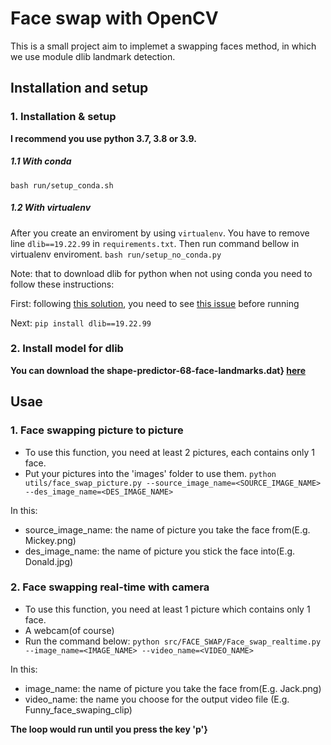 # Face swap with OpenCV

This is a small project aim to implemet a swapping faces method, in which we use module dlib landmark detection.

## Installation and setup
### 1. Installation & setup
**I recommend you use python 3.7, 3.8 or 3.9.**

##### 1.1 With conda
`bash run/setup_conda.sh`

##### 1.2 With virtualenv
After you create an enviroment by using `virtualenv`. You have to remove line `dlib==19.22.99` in `requirements.txt`. Then run command bellow in virtualenv enviroment.
`bash run/setup_no_conda.py`

Note: that to download dlib for python when not using conda you need to follow these instructions:

First: following [this solution](https://github.com/sachadee/Dlib), you need to see [this issue](https://github.com/sachadee/Dlib/issues/2#issue-1862541044) before running

Next: `pip install dlib==19.22.99`

### 2. Install model for dlib
**You can download the shape-predictor-68-face-landmarks.dat} [here](https://drive.google.com/file/d/1ysJAViqMnkVhp2Bt2pMgIYC83WsSyg71/view?usp=sharing)**

## Usae
### 1. Face swapping picture to picture
+ To use this function, you need at least 2 pictures, each contains only 1 face.
+ Put your pictures into the 'images' folder to use them.
`python utils/face_swap_picture.py --source_image_name=<SOURCE_IMAGE_NAME> --des_image_name=<DES_IMAGE_NAME>`

In this:
+ source_image_name: the name of picture you take the face from(E.g. Mickey.png)
+ des_image_name: the name of picture you stick the face into(E.g. Donald.jpg)

### 2. Face swapping real-time with camera
+ To use this function, you need at least 1 picture which contains only 1 face.
+ A webcam(of course)
+ Run the command below:
`
python src/FACE_SWAP/Face_swap_realtime.py --image_name=<IMAGE_NAME> --video_name=<VIDEO_NAME> 
`

In this:
+ image_name: the name of picture you take the face from(E.g. Jack.png)
+ video_name: the name you choose for the output video file (E.g. Funny_face_swaping_clip)

**The loop would run until you press the key 'p'}**
